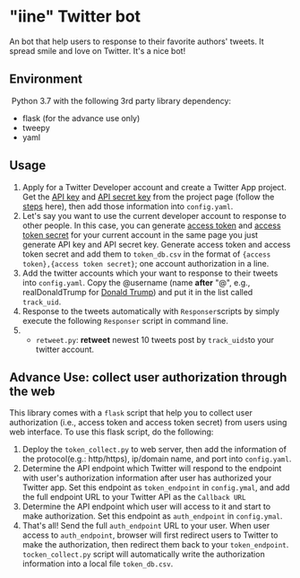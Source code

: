 # "iine" Twitter bot

An bot that help users to response to their favorite authors' tweets. It spread smile and love on Twitter. It's a nice bot!

## Environment

​	Python 3.7 with the following 3rd party library dependency:

- flask (for the advance use only)
- tweepy
- yaml

## Usage

1. Apply for a Twitter Developer account and create a Twitter App project.  Get the <u>API key</u> and <u>API secret key</u>  from the project page (follow the [steps](https://developer.twitter.com/en/docs/basics/authentication/guides/access-tokens) here), then add those information into `config.yaml`. 
2.  Let's say you want to use the current developer account to response to other people. In this case, you can generate <u>access token</u> and <u>access token secret</u> for your current account in the same page you just generate API key and API secret key.  Generate access token and access token secret and add them to `token_db.csv` in the format of `{access token},{access token secret}`; one account authorization in a line.
3. Add the twitter accounts which your want to response to their tweets into `config.yaml`.  Copy the @username (name **after** "@", e.g., realDonaldTrump for [Donald Trump](https://twitter.com/realdonaldtrump)) and put it in the list called `track_uid`. 
4. Response to the tweets automatically with `Responser`scripts by simply execute the following `Responser` script in command line.
5. - `retweet.py`: **retweet** newest 10 tweets post by `track_uids`to your twitter account. 

## Advance Use: collect user authorization through the web

This library comes with a `flask` script that help you to collect user authorization (i.e., access token and access token secret) from users using  web interface. To use this flask script, do the following:

1. Deploy the `token_collect.py` to web server, then add the information of the protocol(e.g.: http/https), ip/domain name, and port into `config.yaml`.
2. Determine the API endpoint which Twitter will respond to the endpoint with user's authorization information after user has authorized your Twitter app. Set this endpoint as `token_endpoint` in `config.ymal`, and add the full endpoint URL to your Twitter API  as the  `Callback URL` 
3. Determine the API endpoint which user will access to it and start to make authorization. Set this endpoint as `auth_endpoint` in `config.ymal`.
4. That's all! Send the full `auth_endpoint` URL to your user.  When user access to `auth_endpoint`, browser will first redirect users to Twitter to make the authorization, then redirect them back to your `token_endpoint`.  `tocken_collect.py` script will automatically write the authorization information into a local file `token_db.csv`.